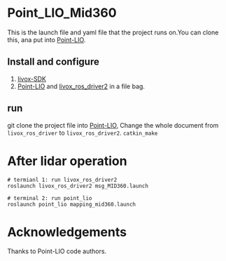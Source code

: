 # Point_LIO_Mid360
This is the launch file and yaml file that the project runs on.You can clone this, ana put into [Point-LIO](https://github.com/hku-mars/Point-LIO).
## Install and configure
1. [livox-SDK](https://github.com/Livox-SDK/Livox-SDK2.git)
2. [Point-LIO](https://github.com/hku-mars/Point-LIO) and [livox_ros_driver2](https://github.com/Livox-SDK/livox_ros_driver2) in a file bag.
## run
git clone the project file into [Point-LIO](https://github.com/hku-mars/Point-LIO), Change the whole document from `livox_ros_driver` to `livox_ros_driver2`.
```catkin_make```
# After lidar operation
```
# termianl 1: run livox_ros_driver2
roslaunch livox_ros_driver2 msg_MID360.launch

# terminal 2: run point_lio
roslaunch point_lio mapping_mid360.launch
```
# Acknowledgements

Thanks to Point-LIO code authors. 
